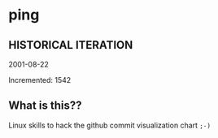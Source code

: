 # ping

## HISTORICAL ITERATION
2001-08-22

Incremented: 1542

## What is this?? 
Linux skills to hack the github commit visualization chart `;-)`

